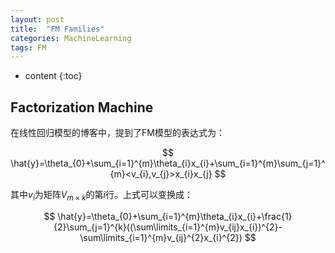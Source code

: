 ```yaml
---
layout: post
title:  "FM Families"
categories: MachineLearning
tags: FM
---
```


* content
{:toc}

## Factorization Machine

在线性回归模型的博客中，提到了FM模型的表达式为：

$$
\hat{y}=\theta_{0}+\sum_{i=1}^{m}\theta_{i}x_{i}+\sum_{i=1}^{m}\sum_{j=1}^{m}<v_{i},v_{j}>x_{i}x_{j}
$$

其中$v_{i}$为矩阵$V_{m\times{k}}$的第$i$行。上式可以变换成：

$$
\hat{y}=\theta_{0}+\sum_{i=1}^{m}\theta_{i}x_{i}+\frac{1}{2}\sum_{j=1}^{k}((\sum\limits_{i=1}^{m}v_{ij}x_{i})^{2}-\sum\limits_{i=1}^{m}v_{ij}^{2}x_{i}^{2})
$$
